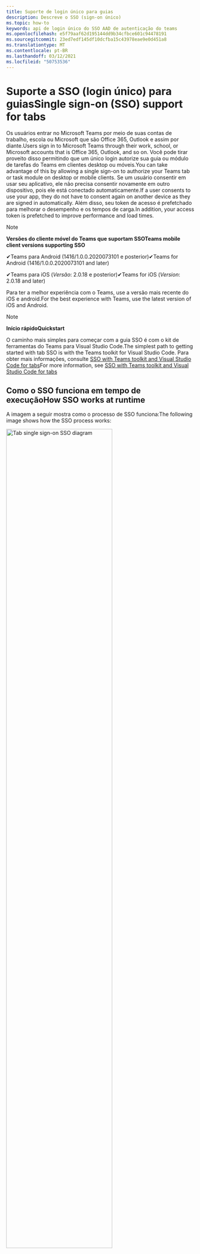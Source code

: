 ```yaml
---
title: Suporte de login único para guias
description: Descreve o SSO (sign-on único)
ms.topic: how-to
keywords: api de login único do SSO AAD de autenticação do teams
ms.openlocfilehash: e5f79aaf62d195144dd9b34cfbce601c94478191
ms.sourcegitcommit: 23ed7edf145df10dcfba15c43978eae9e0d451a8
ms.translationtype: MT
ms.contentlocale: pt-BR
ms.lasthandoff: 03/12/2021
ms.locfileid: "50753536"
---
```

# <a name="single-sign-on-sso-support-for-tabs"></a><span data-ttu-id="28f0f-104">Suporte a SSO (login único) para guias</span><span class="sxs-lookup"><span data-stu-id="28f0f-104">Single sign-on (SSO) support for tabs</span></span>

<span data-ttu-id="28f0f-105">Os usuários entrar no Microsoft Teams por meio de suas contas de trabalho, escola ou Microsoft que são Office 365, Outlook e assim por diante.</span><span class="sxs-lookup"><span data-stu-id="28f0f-105">Users sign in to Microsoft Teams through their work, school, or Microsoft accounts that is Office 365, Outlook, and so on.</span></span> <span data-ttu-id="28f0f-106">Você pode tirar proveito disso permitindo que um único login autorize sua guia ou módulo de tarefas do Teams em clientes desktop ou móveis.</span><span class="sxs-lookup"><span data-stu-id="28f0f-106">You can take advantage of this by allowing a single sign-on to authorize your Teams tab or task module on desktop or mobile clients.</span></span> <span data-ttu-id="28f0f-107">Se um usuário consentir em usar seu aplicativo, ele não precisa consentir novamente em outro dispositivo, pois ele está conectado automaticamente.</span><span class="sxs-lookup"><span data-stu-id="28f0f-107">If a user consents to use your app, they do not have to consent again on another device as they are signed in automatically.</span></span> <span data-ttu-id="28f0f-108">Além disso, seu token de acesso é prefetchado para melhorar o desempenho e os tempos de carga.</span><span class="sxs-lookup"><span data-stu-id="28f0f-108">In addition, your access token is prefetched to improve performance and load times.</span></span>

> [!NOTE]
> <span data-ttu-id="28f0f-109">**Versões do cliente móvel do Teams que suportam SSO**</span><span class="sxs-lookup"><span data-stu-id="28f0f-109">**Teams mobile client versions supporting SSO**</span></span>  
>
> <span data-ttu-id="28f0f-110">✔Teams para Android (1416/1.0.0.2020073101 e posterior)</span><span class="sxs-lookup"><span data-stu-id="28f0f-110">✔Teams for Android (1416/1.0.0.2020073101 and later)</span></span>
>
> <span data-ttu-id="28f0f-111">✔Teams para iOS (_Versão_: 2.0.18 e posterior)</span><span class="sxs-lookup"><span data-stu-id="28f0f-111">✔Teams for iOS (_Version_: 2.0.18 and later)</span></span>  
>
> <span data-ttu-id="28f0f-112">Para ter a melhor experiência com o Teams, use a versão mais recente do iOS e android.</span><span class="sxs-lookup"><span data-stu-id="28f0f-112">For the best experience with Teams, use the latest version of iOS and Android.</span></span>

> [!NOTE]
> <span data-ttu-id="28f0f-113">**Início rápido**</span><span class="sxs-lookup"><span data-stu-id="28f0f-113">**Quickstart**</span></span>  
>
> <span data-ttu-id="28f0f-114">O caminho mais simples para começar com a guia SSO é com o kit de ferramentas do Teams para Visual Studio Code.</span><span class="sxs-lookup"><span data-stu-id="28f0f-114">The simplest path to getting started with tab SSO is with the Teams toolkit for Visual Studio Code.</span></span> <span data-ttu-id="28f0f-115">Para obter mais informações, consulte [SSO with Teams toolkit and Visual Studio Code for tabs](../../../toolkit/visual-studio-code-tab-sso.md)</span><span class="sxs-lookup"><span data-stu-id="28f0f-115">For more information, see [SSO with Teams toolkit and Visual Studio Code for tabs](../../../toolkit/visual-studio-code-tab-sso.md)</span></span>

## <a name="how-sso-works-at-runtime"></a><span data-ttu-id="28f0f-116">Como o SSO funciona em tempo de execução</span><span class="sxs-lookup"><span data-stu-id="28f0f-116">How SSO works at runtime</span></span>

<span data-ttu-id="28f0f-117">A imagem a seguir mostra como o processo de SSO funciona:</span><span class="sxs-lookup"><span data-stu-id="28f0f-117">The following image shows how the SSO process works:</span></span>

<!-- markdownlint-disable MD033 -->
<img src="~/assets/images/tabs/tabs-sso-diagram.png" alt="Tab single sign-on SSO diagram" width="75%"/>

1. <span data-ttu-id="28f0f-118">Na guia, uma chamada JavaScript é feita para `getAuthToken()` .</span><span class="sxs-lookup"><span data-stu-id="28f0f-118">In the tab, a JavaScript call is made to `getAuthToken()`.</span></span> <span data-ttu-id="28f0f-119">Isso diz ao Teams para obter um token de autenticação para o aplicativo de tabulação.</span><span class="sxs-lookup"><span data-stu-id="28f0f-119">This tells Teams to obtain an authentication token for the tab application.</span></span>
2. <span data-ttu-id="28f0f-120">Se essa for a primeira vez que o usuário atual usou seu aplicativo de tabulação, haverá um prompt de solicitação para consentir se o consentimento for necessário ou para lidar com a autenticação de etapa, como a autenticação de dois fatores.</span><span class="sxs-lookup"><span data-stu-id="28f0f-120">If this is the first time the current user has used your tab application, there is a request prompt to consent if consent is required or to handle step-up authentication such as two-factor authentication.</span></span>
3. <span data-ttu-id="28f0f-121">O Teams solicita o token de aplicativo de tabulação do ponto de extremidade do Azure Active Directory (AAD) para o usuário atual.</span><span class="sxs-lookup"><span data-stu-id="28f0f-121">Teams requests the tab application token from the Azure Active Directory (AAD) endpoint for the current user.</span></span>
4. <span data-ttu-id="28f0f-122">O AAD envia o token de aplicativo de tabulação para o aplicativo teams.</span><span class="sxs-lookup"><span data-stu-id="28f0f-122">AAD sends the tab application token to the Teams application.</span></span>
5. <span data-ttu-id="28f0f-123">O Teams envia o token de aplicativo de tabulação para a guia como parte do objeto de resultado retornado pela `getAuthToken()` chamada.</span><span class="sxs-lookup"><span data-stu-id="28f0f-123">Teams sends the tab application token to the tab as part of the result object returned by the `getAuthToken()` call.</span></span>
6. <span data-ttu-id="28f0f-124">O token é analisado no aplicativo de tabulação usando JavaScript, para extrair informações necessárias, como o endereço de email do usuário.</span><span class="sxs-lookup"><span data-stu-id="28f0f-124">The token is parsed in the tab application using JavaScript, to extract required information, such as the user's email address.</span></span>

> [!NOTE]
> <span data-ttu-id="28f0f-125">O é válido apenas para consentir um conjunto limitado de APIs no nível do usuário que são `getAuthToken()` email, perfil, offline_access e OpenId.</span><span class="sxs-lookup"><span data-stu-id="28f0f-125">The `getAuthToken()` is only valid for consenting to a limited set of user-level APIs that is email, profile, offline_access and OpenId.</span></span> <span data-ttu-id="28f0f-126">Ele não é usado para outros escopos do Graph, como `User.Read` ou `Mail.Read` .</span><span class="sxs-lookup"><span data-stu-id="28f0f-126">It is not used for further Graph scopes such as `User.Read` or `Mail.Read`.</span></span> <span data-ttu-id="28f0f-127">Para soluções alternativas sugeridas, consulte [escopos adicionais do Graph.](#apps-that-require-additional-graph-scopes)</span><span class="sxs-lookup"><span data-stu-id="28f0f-127">For suggested workarounds, see [additional Graph scopes](#apps-that-require-additional-graph-scopes).</span></span>

<span data-ttu-id="28f0f-128">A API do SSO também funciona em [módulos de tarefas](../../../task-modules-and-cards/what-are-task-modules.md) que incorporam conteúdo da Web.</span><span class="sxs-lookup"><span data-stu-id="28f0f-128">The SSO API also works in [task modules](../../../task-modules-and-cards/what-are-task-modules.md) that embed web content.</span></span>

## <a name="develop-an-sso-microsoft-teams-tab"></a><span data-ttu-id="28f0f-129">Desenvolver uma guia SSO do Microsoft Teams</span><span class="sxs-lookup"><span data-stu-id="28f0f-129">Develop an SSO Microsoft Teams tab</span></span>

<span data-ttu-id="28f0f-130">Esta seção descreve as tarefas envolvidas na criação de uma guia do Teams que usa SSO.</span><span class="sxs-lookup"><span data-stu-id="28f0f-130">This section describes the tasks involved in creating a Teams tab that uses SSO.</span></span> <span data-ttu-id="28f0f-131">Essas tarefas são agnósticas de idioma e estrutura.</span><span class="sxs-lookup"><span data-stu-id="28f0f-131">These tasks are language- and framework-agnostic.</span></span>

### <a name="1-create-your-aad-application"></a><span data-ttu-id="28f0f-132">1. Crie seu aplicativo AAD</span><span class="sxs-lookup"><span data-stu-id="28f0f-132">1. Create your AAD application</span></span>

<span data-ttu-id="28f0f-133">**Para registrar seu aplicativo na visão geral [do portal do AAD](https://azure.microsoft.com/features/azure-portal/)**</span><span class="sxs-lookup"><span data-stu-id="28f0f-133">**To register your application in the [AAD portal](https://azure.microsoft.com/features/azure-portal/) overview**</span></span>

1. <span data-ttu-id="28f0f-134">Obter sua [ID do Aplicativo AAD.](/azure/active-directory/develop/howto-create-service-principal-portal#get-values-for-signing-in)</span><span class="sxs-lookup"><span data-stu-id="28f0f-134">Get your [AAD Application ID](/azure/active-directory/develop/howto-create-service-principal-portal#get-values-for-signing-in).</span></span>
2. <span data-ttu-id="28f0f-135">Especifique as permissões que seu aplicativo precisa para o ponto de extremidade do AAD e, opcionalmente, Graph.</span><span class="sxs-lookup"><span data-stu-id="28f0f-135">Specify the permissions that your application needs for the AAD endpoint and, optionally, Graph.</span></span>
3. <span data-ttu-id="28f0f-136">[Conceda permissões](/azure/active-directory/develop/howto-create-service-principal-portal#configure-access-policies-on-resources) para aplicativos desktop, web e móveis do Teams.</span><span class="sxs-lookup"><span data-stu-id="28f0f-136">[Grant permissions](/azure/active-directory/develop/howto-create-service-principal-portal#configure-access-policies-on-resources) for Teams desktop, web, and mobile applications.</span></span>
4. <span data-ttu-id="28f0f-137">Pré-autorizar o Teams selecionando **o** botão Adicionar um escopo e, no painel que é aberto, insira access_as_user **como** o nome **do escopo**.</span><span class="sxs-lookup"><span data-stu-id="28f0f-137">Pre-authorize Teams by selecting the **Add a scope** button and in the panel that opens, enter **access_as_user** as the **Scope name**.</span></span>

> [!NOTE]
> <span data-ttu-id="28f0f-138">Há algumas restrições importantes que você deve saber:</span><span class="sxs-lookup"><span data-stu-id="28f0f-138">There are some important restrictions that you must know:</span></span>
>
> * <span data-ttu-id="28f0f-139">Somente as permissões da API graph no nível do usuário têm suporte, ou seja, email, perfil, offline_access, OpenId.</span><span class="sxs-lookup"><span data-stu-id="28f0f-139">Only user-level Graph API permissions are supported that is, email, profile, offline_access, OpenId.</span></span> <span data-ttu-id="28f0f-140">Se você deve ter acesso a outros escopos do Graph, `User.Read` como ou , consulte a solução alternativa `Mail.Read` [recomendada](#apps-that-require-additional-graph-scopes).</span><span class="sxs-lookup"><span data-stu-id="28f0f-140">If you must have access to other Graph scopes such as `User.Read` or `Mail.Read`, see [recommended workaround](#apps-that-require-additional-graph-scopes).</span></span>
> * <span data-ttu-id="28f0f-141">É importante que o nome de domínio do aplicativo seja o mesmo que o nome de domínio que você registrou para seu aplicativo AAD.</span><span class="sxs-lookup"><span data-stu-id="28f0f-141">It is important that your application's domain name is the same as the domain name you have registered for your AAD application.</span></span>
> * <span data-ttu-id="28f0f-142">Atualmente, não há suporte para vários domínios por aplicativo.</span><span class="sxs-lookup"><span data-stu-id="28f0f-142">Currently multiple domains per app are not supported.</span></span>
> * <span data-ttu-id="28f0f-143">Os aplicativos que usam o domínio não têm `azurewebsites.net` suporte, pois ele é muito comum e pode ser um risco de segurança.</span><span class="sxs-lookup"><span data-stu-id="28f0f-143">Applications that use the `azurewebsites.net` domain are not supported as it is too common and can be a security risk.</span></span>

<span data-ttu-id="28f0f-144">**Para registrar seu aplicativo por meio do portal do AAD**</span><span class="sxs-lookup"><span data-stu-id="28f0f-144">**To register your app through the AAD portal**</span></span>

1. <span data-ttu-id="28f0f-145">Registre um novo aplicativo no portal registros [do aplicativo AAD.](https://go.microsoft.com/fwlink/?linkid=2083908)</span><span class="sxs-lookup"><span data-stu-id="28f0f-145">Register a new application in the [AAD App Registrations](https://go.microsoft.com/fwlink/?linkid=2083908) portal.</span></span>
2. <span data-ttu-id="28f0f-146">Selecione **Novo Registro**.</span><span class="sxs-lookup"><span data-stu-id="28f0f-146">Select **New Registration**.</span></span> <span data-ttu-id="28f0f-147">A **página Registrar um aplicativo** é exibida.</span><span class="sxs-lookup"><span data-stu-id="28f0f-147">The **Register an application** page appears.</span></span>
3. <span data-ttu-id="28f0f-148">Na página **Registrar um aplicativo,** insira os seguintes valores:</span><span class="sxs-lookup"><span data-stu-id="28f0f-148">In the **Register an application** page, enter the following values:</span></span>
    1. <span data-ttu-id="28f0f-149">Insira um **Nome** para seu aplicativo.</span><span class="sxs-lookup"><span data-stu-id="28f0f-149">Enter a **Name** for your app.</span></span>
    2. <span data-ttu-id="28f0f-150">Escolha os **tipos de conta com** suporte, selecione locatário único ou tipo de conta multitenant.</span><span class="sxs-lookup"><span data-stu-id="28f0f-150">Choose the **Supported account types**, select single tenant or multitenant account type.</span></span> <span data-ttu-id="28f0f-151">¹</span><span class="sxs-lookup"><span data-stu-id="28f0f-151">¹</span></span>
    * <span data-ttu-id="28f0f-152">Deixe o **URI de Redirecionamento** vazio.</span><span class="sxs-lookup"><span data-stu-id="28f0f-152">Leave **Redirect URI** empty.</span></span>
    3. <span data-ttu-id="28f0f-153">Escolha **Registrar**.</span><span class="sxs-lookup"><span data-stu-id="28f0f-153">Choose **Register**.</span></span>
4. <span data-ttu-id="28f0f-154">Na página visão geral, copie e salve a **ID do aplicativo (cliente).**</span><span class="sxs-lookup"><span data-stu-id="28f0f-154">On the overview page, copy and save the **Application (client) ID**.</span></span> <span data-ttu-id="28f0f-155">Você deve tê-lo mais tarde ao atualizar seu manifesto de aplicativo do Teams.</span><span class="sxs-lookup"><span data-stu-id="28f0f-155">You must have it later when updating your Teams application manifest.</span></span>
5. <span data-ttu-id="28f0f-156">Em **Gerenciar**, selecione **Expor uma API**.</span><span class="sxs-lookup"><span data-stu-id="28f0f-156">Under **Manage**, select **Expose an API**.</span></span>
6. <span data-ttu-id="28f0f-157">Selecione o link **Definir** para gerar o URI de ID do Aplicativo no formato `api://{AppID}` de .</span><span class="sxs-lookup"><span data-stu-id="28f0f-157">Select the **Set** link to generate the Application ID URI in the form of `api://{AppID}`.</span></span> <span data-ttu-id="28f0f-158">Insira seu nome de domínio totalmente qualificado com uma barra de avanço "/" anexada ao final, entre as barras de avanço duplo e o GUID.</span><span class="sxs-lookup"><span data-stu-id="28f0f-158">Insert your fully qualified domain name with a forward slash "/" appended to the end, between the double forward slashes and the GUID.</span></span> <span data-ttu-id="28f0f-159">A ID inteira deve ter a forma `api://fully-qualified-domain-name.com/{AppID}` de .</span><span class="sxs-lookup"><span data-stu-id="28f0f-159">The entire ID must have the form of `api://fully-qualified-domain-name.com/{AppID}`.</span></span> <span data-ttu-id="28f0f-160">² Por exemplo, `api://subdomain.example.com/00000000-0000-0000-0000-000000000000` .</span><span class="sxs-lookup"><span data-stu-id="28f0f-160">² For example, `api://subdomain.example.com/00000000-0000-0000-0000-000000000000`.</span></span> <span data-ttu-id="28f0f-161">O nome de domínio totalmente qualificado é o nome de domínio acessível para humanos a partir do qual seu aplicativo é servido.</span><span class="sxs-lookup"><span data-stu-id="28f0f-161">The fully qualified domain name is the human readable domain name from which your app is served.</span></span> <span data-ttu-id="28f0f-162">Se você estiver usando um serviço de túnel, como ngrok, deverá atualizar esse valor sempre que o subdomínio ngrok mudar.</span><span class="sxs-lookup"><span data-stu-id="28f0f-162">If you are using a tunneling service such as ngrok, you must update this value whenever your ngrok subdomain changes.</span></span>
7. <span data-ttu-id="28f0f-163">Selecione **Adicionar um escopo**.</span><span class="sxs-lookup"><span data-stu-id="28f0f-163">Select **Add a scope**.</span></span> <span data-ttu-id="28f0f-164">No painel que é aberto, digite **access_as_user** como o **nome do escopo**.</span><span class="sxs-lookup"><span data-stu-id="28f0f-164">In the panel that opens, enter **access_as_user** as the **Scope name**.</span></span>
8. <span data-ttu-id="28f0f-165">Na caixa **Quem pode consentir?** insira **Administradores e usuários**.</span><span class="sxs-lookup"><span data-stu-id="28f0f-165">In the **Who can consent?** box, enter **Admins and users**.</span></span>
9. <span data-ttu-id="28f0f-166">Insira os detalhes nas caixas para configurar os prompts de consentimento do administrador e do usuário com valores apropriados para o `access_as_user` escopo:</span><span class="sxs-lookup"><span data-stu-id="28f0f-166">Enter the details in the boxes for configuring the admin and user consent prompts with values that are appropriate for the `access_as_user` scope:</span></span>
    * <span data-ttu-id="28f0f-167">**Título de consentimento do administrador:** O Teams pode acessar o perfil do usuário.</span><span class="sxs-lookup"><span data-stu-id="28f0f-167">**Admin consent title:** Teams can access the user’s profile.</span></span>
    * <span data-ttu-id="28f0f-168">**Descrição do** consentimento do administrador: o Teams pode chamar as APIs da Web do aplicativo como o usuário atual.</span><span class="sxs-lookup"><span data-stu-id="28f0f-168">**Admin consent description**: Teams can call the app’s web APIs as the current user.</span></span>
    * <span data-ttu-id="28f0f-169">**Título de consentimento do** usuário : o Teams pode acessar o perfil de usuário e fazer solicitações em nome do usuário.</span><span class="sxs-lookup"><span data-stu-id="28f0f-169">**User consent title**: Teams can access the user profile and make requests on the user's behalf.</span></span>
    * <span data-ttu-id="28f0f-170">**Descrição do consentimento do usuário:** O Teams pode chamar as APIs desse aplicativo com os mesmos direitos do usuário.</span><span class="sxs-lookup"><span data-stu-id="28f0f-170">**User consent description:** Teams can call this app’s APIs with the same rights as the user.</span></span>
10. <span data-ttu-id="28f0f-171">Verifique se o **Estado** está definido como **Habilitado**.</span><span class="sxs-lookup"><span data-stu-id="28f0f-171">Ensure that **State** is set to **Enabled**.</span></span>
11. <span data-ttu-id="28f0f-172">Selecione **Adicionar escopo** para salvar os detalhes.</span><span class="sxs-lookup"><span data-stu-id="28f0f-172">Select **Add scope** to save the details.</span></span> <span data-ttu-id="28f0f-173">A parte de domínio do nome **escopo** exibida abaixo do campo de texto deve corresponder automaticamente ao conjunto de URI **de ID** do aplicativo na etapa anterior, com anexado `/access_as_user` ao final `api://subdomain.example.com/00000000-0000-0000-0000-000000000000/access_as_user` .</span><span class="sxs-lookup"><span data-stu-id="28f0f-173">The domain part of the **Scope name** displayed below the text field must automatically match the **Application ID** URI set in the previous step, with `/access_as_user` appended to the end `api://subdomain.example.com/00000000-0000-0000-0000-000000000000/access_as_user`.</span></span>
12. <span data-ttu-id="28f0f-174">Na seção **Aplicativos cliente autorizados,** identifique os aplicativos que você deseja autorizar para o aplicativo Web do seu aplicativo.</span><span class="sxs-lookup"><span data-stu-id="28f0f-174">In the **Authorized client applications** section, identify the applications that you want to authorize for your app’s web application.</span></span> <span data-ttu-id="28f0f-175">Selecione **Adicionar um aplicativo cliente**.</span><span class="sxs-lookup"><span data-stu-id="28f0f-175">Select **Add a client application**.</span></span> <span data-ttu-id="28f0f-176">Insira cada uma das seguintes IDs de cliente e selecione o escopo autorizado criado na etapa anterior:</span><span class="sxs-lookup"><span data-stu-id="28f0f-176">Enter each of the following client IDs and select the authorized scope you created in the previous step:</span></span>
    * <span data-ttu-id="28f0f-177">`1fec8e78-bce4-4aaf-ab1b-5451cc387264` para aplicativos móveis ou desktop do Teams.</span><span class="sxs-lookup"><span data-stu-id="28f0f-177">`1fec8e78-bce4-4aaf-ab1b-5451cc387264` for Teams mobile or desktop application.</span></span>
    * <span data-ttu-id="28f0f-178">`5e3ce6c0-2b1f-4285-8d4b-75ee78787346` para o aplicativo Web do Teams.</span><span class="sxs-lookup"><span data-stu-id="28f0f-178">`5e3ce6c0-2b1f-4285-8d4b-75ee78787346` for Teams web application.</span></span>
13. <span data-ttu-id="28f0f-179">Navegue até **Permissões de API**.</span><span class="sxs-lookup"><span data-stu-id="28f0f-179">Navigate to **API Permissions**.</span></span> <span data-ttu-id="28f0f-180">Selecione **Adicionar uma permissão permissões** Delegadas do Microsoft  >  **Graph** e adicione as seguintes permissões da API do  >  Graph:</span><span class="sxs-lookup"><span data-stu-id="28f0f-180">Select **Add a permission** > **Microsoft Graph** > **Delegated permissions**, then add the following permissions from Graph API:</span></span>
    * <span data-ttu-id="28f0f-181">User.Read habilitado por padrão</span><span class="sxs-lookup"><span data-stu-id="28f0f-181">User.Read enabled by default</span></span>
    * <span data-ttu-id="28f0f-182">email</span><span class="sxs-lookup"><span data-stu-id="28f0f-182">email</span></span>
    * <span data-ttu-id="28f0f-183">offline_access</span><span class="sxs-lookup"><span data-stu-id="28f0f-183">offline_access</span></span>
    * <span data-ttu-id="28f0f-184">OpenId</span><span class="sxs-lookup"><span data-stu-id="28f0f-184">OpenId</span></span>
    * <span data-ttu-id="28f0f-185">perfil</span><span class="sxs-lookup"><span data-stu-id="28f0f-185">profile</span></span>

14. <span data-ttu-id="28f0f-186">Navegue até **Autenticação**.</span><span class="sxs-lookup"><span data-stu-id="28f0f-186">Navigate to **Authentication**.</span></span>

    <span data-ttu-id="28f0f-187">Se um aplicativo não tiver sido concedido o consentimento do administrador de IT, os usuários terão que fornecer consentimento na primeira vez que usarem um aplicativo.</span><span class="sxs-lookup"><span data-stu-id="28f0f-187">If an app has not been granted IT admin consent, users have to provide consent the first time they use an app.</span></span>

    <span data-ttu-id="28f0f-188">Para inserir um URI de redirecionamento:</span><span class="sxs-lookup"><span data-stu-id="28f0f-188">To enter a redirect URI:</span></span>
    * <span data-ttu-id="28f0f-189">Selecione **Adicionar uma plataforma**.</span><span class="sxs-lookup"><span data-stu-id="28f0f-189">Select **Add a platform**.</span></span>
    * <span data-ttu-id="28f0f-190">Selecione **Web**.</span><span class="sxs-lookup"><span data-stu-id="28f0f-190">Select **web**.</span></span>
    * <span data-ttu-id="28f0f-191">Insira o **URI de redirecionamento** para seu aplicativo.</span><span class="sxs-lookup"><span data-stu-id="28f0f-191">Enter the **redirect URI** for your app.</span></span> <span data-ttu-id="28f0f-192">Esta é a página em que um fluxo de concessão implícito bem-sucedido redireciona o usuário.</span><span class="sxs-lookup"><span data-stu-id="28f0f-192">This is the page where a successful implicit grant flow redirects the user.</span></span> <span data-ttu-id="28f0f-193">Esse é o mesmo nome de domínio totalmente qualificado que você entrou na etapa 5 seguido pela rota da API para a qual uma resposta de autenticação é enviada.</span><span class="sxs-lookup"><span data-stu-id="28f0f-193">This is the same fully qualified domain name that you entered in step 5 followed by the API route where an authentication response is sent.</span></span> <span data-ttu-id="28f0f-194">Se você estiver seguindo qualquer um dos exemplos do Teams, será `https://subdomain.example.com/auth-end` .</span><span class="sxs-lookup"><span data-stu-id="28f0f-194">If you are following any of the Teams samples, this is `https://subdomain.example.com/auth-end`.</span></span>

    <span data-ttu-id="28f0f-195">Habilitar a concessão implícita verificando as seguintes caixas: ✔ Token de ID ✔ Token de Acesso</span><span class="sxs-lookup"><span data-stu-id="28f0f-195">Enable implicit grant by checking the following boxes: ✔ ID Token ✔ Access Token</span></span>

<span data-ttu-id="28f0f-196">Parabéns!</span><span class="sxs-lookup"><span data-stu-id="28f0f-196">Congratulations!</span></span> <span data-ttu-id="28f0f-197">Você concluiu os pré-requisitos de registro do aplicativo para continuar com seu aplicativo SSO de guia.</span><span class="sxs-lookup"><span data-stu-id="28f0f-197">You have completed the app registration prerequisites to proceed with your tab SSO app.</span></span>

> [!NOTE]
>
> * <span data-ttu-id="28f0f-198">¹ Se seu aplicativo AAD estiver registrado no mesmo locatário em que você está fazendo uma solicitação de autenticação no Teams, o usuário não poderá ser solicitado a consentir e terá um token de acesso imediatamente.</span><span class="sxs-lookup"><span data-stu-id="28f0f-198">¹ If your AAD app is registered in the same tenant where you are making an authentication request in Teams, the user cannot be asked to consent and is granted an access token right away.</span></span> <span data-ttu-id="28f0f-199">Os usuários só consentem com essas permissões se o aplicativo AAD estiver registrado em um locatário diferente.</span><span class="sxs-lookup"><span data-stu-id="28f0f-199">Users only consent to these permissions if the AAD app is registered in a different tenant.</span></span>
> * <span data-ttu-id="28f0f-200">² Se o domínio personalizado não for adicionado ao AAD, você receberá um erro informando que o nome do host não deve ser baseado em um domínio já pertencente.</span><span class="sxs-lookup"><span data-stu-id="28f0f-200">² If the custom domain is not added to AAD, you get an error stating that the host name must not be based on an already owned domain.</span></span> <span data-ttu-id="28f0f-201">Para adicionar domínio personalizado ao AAD e registrá-lo, siga o procedimento adicionar um nome de domínio personalizado ao [procedimento AAD](/azure/active-directory/fundamentals/add-custom-domain) e repita a etapa 5.</span><span class="sxs-lookup"><span data-stu-id="28f0f-201">To add custom domain to AAD and register it, follow the [add a custom domain name to AAD](/azure/active-directory/fundamentals/add-custom-domain) procedure, and then repeat step 5.</span></span> <span data-ttu-id="28f0f-202">Você também pode obter esse erro se não estiver se inscreveu com credenciais de administrador na área de trabalho do Office 365.</span><span class="sxs-lookup"><span data-stu-id="28f0f-202">You can also get this error if you are not signed in with Admin credentials in the Office 365 tenancy.</span></span>
> * <span data-ttu-id="28f0f-203">Se você não estiver recebendo o nome principal do usuário (UPN)) no token de acesso retornado, você poderá adicioná-lo como uma declaração [opcional](https://docs.microsoft.com/azure/active-directory/develop/active-directory-optional-claims) no AAD.</span><span class="sxs-lookup"><span data-stu-id="28f0f-203">If you are not receiving the user principal name (UPN)) in the returned access token, you can add it as an [optional claim](https://docs.microsoft.com/azure/active-directory/develop/active-directory-optional-claims) in AAD.</span></span>

### <a name="2-update-your-teams-application-manifest"></a><span data-ttu-id="28f0f-204">2. Atualizar seu manifesto de aplicativo do Teams</span><span class="sxs-lookup"><span data-stu-id="28f0f-204">2. Update your Teams application manifest</span></span>

<span data-ttu-id="28f0f-205">Use o seguinte código para adicionar novas propriedades ao manifesto do Teams:</span><span class="sxs-lookup"><span data-stu-id="28f0f-205">Use the following code to add new properties to your Teams manifest:</span></span>

```json
"webApplicationInfo": {
  "id": "00000000-0000-0000-0000-000000000000",
  "resource": "api://subdomain.example.com/00000000-0000-0000-0000-000000000000"
}
```

* <span data-ttu-id="28f0f-206">**WebApplicationInfo** é o pai dos seguintes elementos:</span><span class="sxs-lookup"><span data-stu-id="28f0f-206">**WebApplicationInfo** is the parent of the following elements:</span></span>

> [!div class="checklist"]
> * <span data-ttu-id="28f0f-207">**id** - A ID do cliente do aplicativo.</span><span class="sxs-lookup"><span data-stu-id="28f0f-207">**id** - The client ID of the application.</span></span> <span data-ttu-id="28f0f-208">Esta é a ID do aplicativo que você obteve como parte do registro do aplicativo no Azure AD.</span><span class="sxs-lookup"><span data-stu-id="28f0f-208">This is the application ID that you obtained as part of registering the application with Azure AD.</span></span>
>* <span data-ttu-id="28f0f-209">**resource** - O domínio e o subdomínio do seu aplicativo.</span><span class="sxs-lookup"><span data-stu-id="28f0f-209">**resource** - The domain and subdomain of your application.</span></span> <span data-ttu-id="28f0f-210">Esse é o mesmo URI (incluindo o `api://` protocolo) que você registrou ao criar seu `scope` na etapa 6.</span><span class="sxs-lookup"><span data-stu-id="28f0f-210">This is the same URI (including the `api://` protocol) that you registered when creating your `scope` in step 6.</span></span> <span data-ttu-id="28f0f-211">Você não deve incluir o `access_as_user` caminho em seu recurso.</span><span class="sxs-lookup"><span data-stu-id="28f0f-211">You must not include the `access_as_user` path in your resource.</span></span> <span data-ttu-id="28f0f-212">A parte de domínio deste URI deve corresponder ao domínio, incluindo quaisquer subdomas, usados nas URLs do manifesto do aplicativo teams.</span><span class="sxs-lookup"><span data-stu-id="28f0f-212">The domain part of this URI must match the domain, including any subdomains, used in the URLs of your Teams application manifest.</span></span>

> [!NOTE]
>
>* <span data-ttu-id="28f0f-213">O recurso para um aplicativo AAD geralmente é a raiz de sua URL de site e o appID (por `api://subdomain.example.com/00000000-0000-0000-0000-000000000000` exemplo, ).</span><span class="sxs-lookup"><span data-stu-id="28f0f-213">The resource for an AAD app is usually the root of its site URL and the appID (e.g. `api://subdomain.example.com/00000000-0000-0000-0000-000000000000`).</span></span> <span data-ttu-id="28f0f-214">Esse valor também é usado para garantir que sua solicitação seja proveniente do mesmo domínio.</span><span class="sxs-lookup"><span data-stu-id="28f0f-214">This value is also used to ensure your request is coming from the same domain.</span></span> <span data-ttu-id="28f0f-215">Verifique se a `contentURL` guia para sua guia usa os mesmos domínios que sua propriedade de recurso.</span><span class="sxs-lookup"><span data-stu-id="28f0f-215">Ensure that the `contentURL` for your tab uses the same domains as your resource property.</span></span>
>* <span data-ttu-id="28f0f-216">Você deve usar o manifesto versão 1.5 ou superior para implementar o `webApplicationInfo` campo.</span><span class="sxs-lookup"><span data-stu-id="28f0f-216">You must use manifest version 1.5 or higher to implement the `webApplicationInfo` field.</span></span>

### <a name="3-get-an-authentication-token-from-your-client-side-code"></a><span data-ttu-id="28f0f-217">3. Obter um token de autenticação do código do lado do cliente</span><span class="sxs-lookup"><span data-stu-id="28f0f-217">3. Get an authentication token from your client-side code</span></span>

<span data-ttu-id="28f0f-218">Use a seguinte API de autenticação:</span><span class="sxs-lookup"><span data-stu-id="28f0f-218">Use the following authentication API:</span></span>

```javascript
var authTokenRequest = {
  successCallback: function(result) { console.log("Success: " + result); },
  failureCallback: function(error) { console.log("Failure: " + error); }
};
microsoftTeams.authentication.getAuthToken(authTokenRequest);
```

<span data-ttu-id="28f0f-219">Quando você chama - e o consentimento adicional do usuário é necessário para permissões no nível do usuário, uma caixa de diálogo é mostrada ao usuário para `getAuthToken` conceder consentimento adicional.</span><span class="sxs-lookup"><span data-stu-id="28f0f-219">When you call `getAuthToken` - and additional user consent is required for user-level permissions, a dialog is shown to the user to grant additional consent.</span></span>

<span data-ttu-id="28f0f-220">Depois de receber o token de acesso no retorno de chamada de sucesso, você pode decodificar o token de acesso para exibir as declarações associadas a esse token.</span><span class="sxs-lookup"><span data-stu-id="28f0f-220">After you receive the access token in the success callback, you can decode the access token to view the claims associated with that token.</span></span> <span data-ttu-id="28f0f-221">Opcionalmente, você pode copiar e colar manualmente o token de acesso em uma ferramenta, como jwt.ms [inspecionar](https://jwt.ms/) seu conteúdo.</span><span class="sxs-lookup"><span data-stu-id="28f0f-221">Optionally, you can manually copy and paste the access token into a tool, such as [jwt.ms](https://jwt.ms/) to inspect its contents.</span></span> <span data-ttu-id="28f0f-222">Se você não estiver recebendo o UPN no token de acesso retornado, poderá adicioná-lo como uma [declaração opcional](https://docs.microsoft.com/azure/active-directory/develop/active-directory-optional-claims) no AAD.</span><span class="sxs-lookup"><span data-stu-id="28f0f-222">If you are not receiving the UPN in the returned access token, you can add it as an [optional claim](https://docs.microsoft.com/azure/active-directory/develop/active-directory-optional-claims) in AAD.</span></span>

<p>
    <img src="~/assets/images/tabs/tabs-sso-prompt.png" alt="Tab single sign-on SSO dialog prompt" width="75%"/>
</p>

## <a name="code-sample"></a><span data-ttu-id="28f0f-223">Exemplo de código</span><span class="sxs-lookup"><span data-stu-id="28f0f-223">Code sample</span></span>

|<span data-ttu-id="28f0f-224">**Exemplo de nome**</span><span class="sxs-lookup"><span data-stu-id="28f0f-224">**Sample name**</span></span>|<span data-ttu-id="28f0f-225">**Descrição**</span><span class="sxs-lookup"><span data-stu-id="28f0f-225">**Description**</span></span>|<span data-ttu-id="28f0f-226">**C#**</span><span class="sxs-lookup"><span data-stu-id="28f0f-226">**C#**</span></span>|<span data-ttu-id="28f0f-227">**Node.js**</span><span class="sxs-lookup"><span data-stu-id="28f0f-227">**Node.js**</span></span>|
|---------------|---------------|------|--------------|
| <span data-ttu-id="28f0f-228">Guia SSO</span><span class="sxs-lookup"><span data-stu-id="28f0f-228">Tab SSO</span></span> |<span data-ttu-id="28f0f-229">Aplicativo de exemplo do Microsoft Teams para guias do Azure AD SSO</span><span class="sxs-lookup"><span data-stu-id="28f0f-229">Microsoft Teams sample app for tabs Azure AD SSO</span></span>| [<span data-ttu-id="28f0f-230">View</span><span class="sxs-lookup"><span data-stu-id="28f0f-230">View</span></span>](https://github.com/OfficeDev/Microsoft-Teams-Samples/tree/main/samples/tab-sso/csharp)|<span data-ttu-id="28f0f-231">[Exibir](https://github.com/OfficeDev/Microsoft-Teams-Samples/blob/main/samples/tab-sso/nodejs),</span><span class="sxs-lookup"><span data-stu-id="28f0f-231">[View](https://github.com/OfficeDev/Microsoft-Teams-Samples/blob/main/samples/tab-sso/nodejs),</span></span> </br>[<span data-ttu-id="28f0f-232">Teams Toolkit</span><span class="sxs-lookup"><span data-stu-id="28f0f-232">Teams Toolkit</span></span>](../../../toolkit/visual-studio-code-tab-sso.md)|

## <a name="known-limitations"></a><span data-ttu-id="28f0f-233">Limitações conhecidas</span><span class="sxs-lookup"><span data-stu-id="28f0f-233">Known limitations</span></span>

### <a name="apps-that-require-additional-graph-scopes"></a><span data-ttu-id="28f0f-234">Aplicativos que exigem escopos adicionais do Graph</span><span class="sxs-lookup"><span data-stu-id="28f0f-234">Apps that require additional Graph scopes</span></span>

<span data-ttu-id="28f0f-235">Nossa implementação atual para o SSO concede consentimento apenas para permissões no nível do usuário que são email, perfil, offline_access, OpenId e não para outras APIs, como User.Read ou Mail.Read.</span><span class="sxs-lookup"><span data-stu-id="28f0f-235">Our current implementation for SSO only grants consent for user-level permissions that is email, profile, offline_access, OpenId and not for other APIs such as User.Read or Mail.Read.</span></span> <span data-ttu-id="28f0f-236">Se seu aplicativo precisar de outros escopos do Graph, a próxima seção fornece algumas soluções alternativas de habilitação.</span><span class="sxs-lookup"><span data-stu-id="28f0f-236">If your app needs further Graph scopes, the next section provides some enabling workarounds.</span></span>

#### <a name="tenant-admin-consent"></a><span data-ttu-id="28f0f-237">Consentimento do administrador do locatário</span><span class="sxs-lookup"><span data-stu-id="28f0f-237">Tenant Admin Consent</span></span>

<span data-ttu-id="28f0f-238">A abordagem mais simples é fazer com que um administrador de locatários consenta previamente em nome da organização.</span><span class="sxs-lookup"><span data-stu-id="28f0f-238">The simplest approach is to get a tenant admin to pre-consent on behalf of the organization.</span></span> <span data-ttu-id="28f0f-239">Isso significa que os usuários não têm que consentir com esses escopos e, em seguida, você pode ser livre para trocar o lado do servidor de token usando o fluxo [on-behalf-of do](/azure/active-directory/develop/v1-oauth2-on-behalf-of-flow)AAD.</span><span class="sxs-lookup"><span data-stu-id="28f0f-239">This means users do not have to consent to these scopes and you can then be free to exchange the token server side using AAD’s [on-behalf-of flow](/azure/active-directory/develop/v1-oauth2-on-behalf-of-flow).</span></span> <span data-ttu-id="28f0f-240">Essa solução alternativa é aceitável para aplicativos internos de linha de negócios, mas não é suficiente para desenvolvedores de terceiros que não podem depender da aprovação do administrador de locatários.</span><span class="sxs-lookup"><span data-stu-id="28f0f-240">This workaround is acceptable for internal line-of-business applications but is not enough for third-party developers who are not able to rely on tenant admin approval.</span></span>

<span data-ttu-id="28f0f-241">Uma maneira simples de consentir em nome de uma organização como administrador de locatário é fazer referência a `https://login.microsoftonline.com/common/adminconsent?client_id=<AAD_App_ID>` .</span><span class="sxs-lookup"><span data-stu-id="28f0f-241">A simple way of consenting on behalf of an organization as a tenant admin is to refer to `https://login.microsoftonline.com/common/adminconsent?client_id=<AAD_App_ID>`.</span></span>

#### <a name="ask-for-additional-consent-using-the-auth-api"></a><span data-ttu-id="28f0f-242">Solicitar consentimento adicional usando a API Auth</span><span class="sxs-lookup"><span data-stu-id="28f0f-242">Ask for additional consent using the Auth API</span></span>

<span data-ttu-id="28f0f-243">Outra abordagem para obter escopos adicionais do Graph é apresentar uma caixa de diálogo de consentimento usando nossa abordagem de autenticação existente do [Azure AD](~/tabs/how-to/authentication/auth-tab-aad.md#navigate-to-the-authorization-page-from-your-popup-page) baseada na Web que envolve a aparecendo uma caixa de diálogo de consentimento do Azure AD.</span><span class="sxs-lookup"><span data-stu-id="28f0f-243">Another approach for getting additional Graph scopes is to present a consent dialog using our existing [web-based Azure AD authentication approach](~/tabs/how-to/authentication/auth-tab-aad.md#navigate-to-the-authorization-page-from-your-popup-page) which involves popping up an Azure AD consent dialog box.</span></span> 

<span data-ttu-id="28f0f-244">**Para solicitar consentimento adicional usando a API Auth**</span><span class="sxs-lookup"><span data-stu-id="28f0f-244">**To ask for additional consent using the Auth API**</span></span>

1. <span data-ttu-id="28f0f-245">O token recuperado usando precisa ser trocado no lado do servidor usando o AAD em nome do fluxo para obter acesso a essas `getAuthToken()` APIs adicionais [](/azure/active-directory/develop/v2-oauth2-on-behalf-of-flow) do Graph.</span><span class="sxs-lookup"><span data-stu-id="28f0f-245">The token retrieved using `getAuthToken()` needs to be exchanged server-side using AAD [on-behalf-of flow](/azure/active-directory/develop/v2-oauth2-on-behalf-of-flow) to get access to those additional Graph APIs.</span></span> <span data-ttu-id="28f0f-246">Certifique-se de usar o ponto de extremidade do Graph v2 para este exchange.</span><span class="sxs-lookup"><span data-stu-id="28f0f-246">Ensure you use the v2 Graph endpoint for this exchange.</span></span>
2. <span data-ttu-id="28f0f-247">Se a troca falhar, o AAD retornará uma exceção de concessão inválida.</span><span class="sxs-lookup"><span data-stu-id="28f0f-247">If the exchange fails, AAD returns an invalid grant exception.</span></span> <span data-ttu-id="28f0f-248">Geralmente, há uma das duas mensagens de erro `invalid_grant` ou `interaction_required` .</span><span class="sxs-lookup"><span data-stu-id="28f0f-248">There are usually one of two error messages, `invalid_grant` or `interaction_required`.</span></span>
3. <span data-ttu-id="28f0f-249">Quando a troca falhar, você deve solicitar consentimento adicional.</span><span class="sxs-lookup"><span data-stu-id="28f0f-249">When the exchange fails, you must ask for additional consent.</span></span> <span data-ttu-id="28f0f-250">Mostrar alguma interface do usuário (UI) solicitando que o usuário conceda consentimento adicional.</span><span class="sxs-lookup"><span data-stu-id="28f0f-250">Show some user interface (UI) asking the user to grant additional consent.</span></span> <span data-ttu-id="28f0f-251">Essa interface do usuário deve incluir um botão que dispara uma caixa de diálogo de consentimento do AAD usando nossa API de autenticação [AAD.](~/concepts/authentication/auth-silent-aad.md)</span><span class="sxs-lookup"><span data-stu-id="28f0f-251">This UI must include a button that triggers an AAD consent dialog box using our [AAD authentication API](~/concepts/authentication/auth-silent-aad.md).</span></span>
4. <span data-ttu-id="28f0f-252">Ao solicitar o consentimento adicional do AAD, você deve incluir no parâmetro `prompt=consent` [query-string para](~/tabs/how-to/authentication/auth-silent-aad.md#get-the-user-context) a AAD, caso contrário, o AAD não solicitará os escopos adicionais.</span><span class="sxs-lookup"><span data-stu-id="28f0f-252">When asking for additional consent from AAD, you must include `prompt=consent` in your [query-string-parameter](~/tabs/how-to/authentication/auth-silent-aad.md#get-the-user-context) to AAD, otherwise AAD does not ask for the additional scopes.</span></span>
    * <span data-ttu-id="28f0f-253">Em vez de `?scope={scopes}`</span><span class="sxs-lookup"><span data-stu-id="28f0f-253">Instead of `?scope={scopes}`</span></span>
    * <span data-ttu-id="28f0f-254">Use isso `?prompt=consent&scope={scopes}`</span><span class="sxs-lookup"><span data-stu-id="28f0f-254">Use this `?prompt=consent&scope={scopes}`</span></span>
    * <span data-ttu-id="28f0f-255">Verifique se isso inclui todos os escopos que você está solicitando ao usuário, por `{scopes}` exemplo, Mail.Read ou User.Read.</span><span class="sxs-lookup"><span data-stu-id="28f0f-255">Ensure that `{scopes}` includes all the scopes you are prompting the user for, for example, Mail.Read or User.Read.</span></span>
5. <span data-ttu-id="28f0f-256">Depois que o usuário tiver concedido permissão adicional, repetir o on-behalf-of-flow para obter acesso a essas APIs adicionais.</span><span class="sxs-lookup"><span data-stu-id="28f0f-256">Once the user has granted additional permission, retry the on-behalf-of-flow to get access to these additional APIs.</span></span>

### <a name="non-aad-authentication"></a><span data-ttu-id="28f0f-257">Autenticação não AAD</span><span class="sxs-lookup"><span data-stu-id="28f0f-257">Non-AAD authentication</span></span>

<span data-ttu-id="28f0f-258">A solução de autenticação acima descrita só funciona para aplicativos e serviços que suportam o AAD como um provedor de identidade.</span><span class="sxs-lookup"><span data-stu-id="28f0f-258">The above-described authentication solution only works for apps and services that support AAD as an identity provider.</span></span> <span data-ttu-id="28f0f-259">Os aplicativos que querem autenticar usando serviços não baseados no AAD devem continuar usando o fluxo de autenticação da Web baseado em [pop-up.](~/concepts/authentication.md)</span><span class="sxs-lookup"><span data-stu-id="28f0f-259">Apps that want to authenticate using non-AAD based services must continue using the pop-up-based [web authentication flow](~/concepts/authentication.md).</span></span>

> [!NOTE]
> <span data-ttu-id="28f0f-260">O SSO é suportado para aplicativos de propriedade do cliente nos locatários do AAD B2C.</span><span class="sxs-lookup"><span data-stu-id="28f0f-260">SSO is supported for customer owned apps within the AAD B2C tenants.</span></span>
